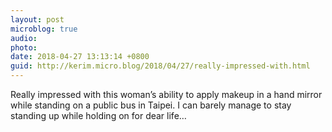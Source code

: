 ```yaml
---
layout: post
microblog: true
audio: 
photo: 
date: 2018-04-27 13:13:14 +0800
guid: http://kerim.micro.blog/2018/04/27/really-impressed-with.html
---
```

Really impressed with this woman’s ability to apply makeup in a hand mirror while standing on a public bus in Taipei. I can barely manage to stay standing up while holding on for dear life…
